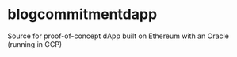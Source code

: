 # blogcommitmentdapp
Source for proof-of-concept dApp built on Ethereum with an Oracle (running in GCP)

